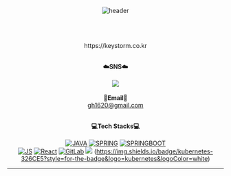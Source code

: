  <div align=center>
 
![header](https://capsule-render.vercel.app/api?type=Waving&color=auto&height=300&section=header&text=junhyeok%20&fontSize=60)
   
<!--  **☁️junhyeok☁️** -->
  <br/>

  <br/>
<!--  리뉴얼중.. -->
  <br/>
 https://keystorm.co.kr
  <br/>
 <br/>
   
**☁️SNS☁️**
  <br/>
  <br/>
<a href="https://float.tistory.com/"><img src="https://img.shields.io/badge/blog-3DDC84?style=flat-square&logo=Blogger&logoColor=white"/></a>
  <br/>
  <br/>
**📧Email📧** 
 <br/>
gh1620@gmail.com
 <br/>
 <br/>
 
**💻Tech Stacks💻️**
 <br/> 
 <br/>
[![JAVA](https://img.shields.io/badge/java-007396?style=flat-square&logo=JAVA&logoColor=white)](github.com/Joowon0220/TODO-List)
[![SPRING](https://img.shields.io/badge/spring-6DB33F?style=flat-square&logo=spring&logoColor=white)](github.com/Joowon0220/TODO-List)
[![SPRINGBOOT](https://img.shields.io/badge/springboot-6DB33F?style=flat-square&logo=springboot&logoColor=white)](github.com/Joowon0220/TODO-List) 
 <br/>
[![JS](https://img.shields.io/badge/JavaScript-F7DF1E?style=flat-square&logo=JavaScript&logoColor=black)](github.com/Joowon0220/TODO-List)
[![React](https://img.shields.io/badge/React-61DAFB?style=flat-square&logo=React&logoColor=white)](github.com/Joowon0220/TODO-List)
[![GitLab](https://img.shields.io/badge/GitLab-FCA121?style=flat-square&logo=gitlab&logoColor=white)](github.com/Joowon0220/TODO-List)
<img src="https://img.shields.io/badge/Docker-2496ED?style=flat-square&logo=Docker&logoColor=white"/>
(https://img.shields.io/badge/kubernetes-326CE5?style=for-the-badge&logo=kubernetes&logoColor=white)
<!--[![Oracle](https://img.shields.io/badge/Oracle-F80000?style=flat-square&logo=Oracle&logoColor=white)](github.com/Joowon0220/TODO-List) -->
<!--[![MariaDB](https://img.shields.io/badge/MariaDB-6DB33F?style=flat-square&logo=MariaDB&logoColor=white)](github.com/Joowon0220/TODO-List)  -->
* * * 
<!-- [![Anurag's GitHub stats](https://github-readme-stats.vercel.app/api?username=anuraghazra)](https://github.com/anuraghazra/github-readme-stats)  -->
<!--  
* * * 
[![Top Langs](https://github-readme-stats.vercel.app/api/top-langs/?username=anuraghazra&layout=compact)](https://github.com/anuraghazra/github-readme-stats)
</div>
 -->
